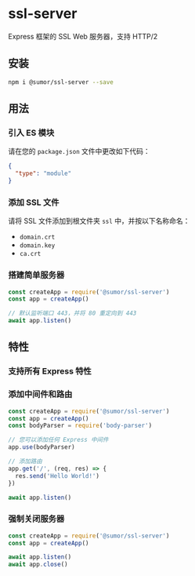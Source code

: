 # ssl-server

Express 框架的 SSL Web 服务器，支持 HTTP/2

## 安装

```bash
npm i @sumor/ssl-server --save
```

## 用法

### 引入 ES 模块

请在您的 `package.json` 文件中更改如下代码：

```json
{
  "type": "module"
}
```

### 添加 SSL 文件

请将 SSL 文件添加到根文件夹 `ssl` 中，并按以下名称命名：

- `domain.crt`
- `domain.key`
- `ca.crt`

### 搭建简单服务器

```javascript
const createApp = require('@sumor/ssl-server')
const app = createApp()

// 默认监听端口 443，并将 80 重定向到 443
await app.listen()
```

## 特性

### 支持所有 Express 特性

### 添加中间件和路由

```javascript
const createApp = require('@sumor/ssl-server')
const app = createApp()
const bodyParser = require('body-parser')

// 您可以添加任何 Express 中间件
app.use(bodyParser)

// 添加路由
app.get('/', (req, res) => {
  res.send('Hello World!')
})

await app.listen()
```

### 强制关闭服务器

```javascript
const createApp = require('@sumor/ssl-server')
const app = createApp()

await app.listen()
await app.close()
```
